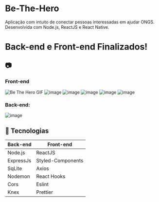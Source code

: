 # Be-The-Hero
Aplicação com intuito de conectar pessoas interessadas em ajudar ONGS. Desenvolvida com Node.js, ReactJS e React Native.


# Back-end e Front-end Finalizados!

## :camera:

### Front-end
![Be The Hero GIF](gihub/Bth.gif)
![image](gihub/logon.png)
![image](gihub/cadastro.png)
![image](gihub/Profile.png)
![image](gihub/novoCaso.png)
![image](gihub/PofileComNovoCaso.png)

### Back-end:
![image](https://user-images.githubusercontent.com/55156476/77479851-5518d400-6dff-11ea-9541-69f391c2747a.png)

## :rocket: Tecnologias

<table>
  <thead>
    <th>Back-end</th>
    <th>Front-end</th>
  </thead>
  <tbody>
    <tr>
      <td>Node.js</td>
      <td>ReactJS</td>
    </tr>
    <tr>
      <td>ExpressJs</td>
      <td>Styled-Components</td>
    </tr>
    <tr>
      <td>SqLite</td>
      <td>Axios</td>
    </tr>
    <tr>
      <td>Nodemon</td>
      <td>React Hooks</td>
    </tr>
    <tr>
      <td>Cors</td>
      <td>Eslint</td>
    </tr>
    <tr>
      <td>Knex</td>
      <td>Prettier</td>
    </tr>
  </tbody>
</table>


